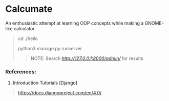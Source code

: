 # Calcumate
An enthusiastic attempt at learning OOP concepts while making a GNOME-like calculator


> cd ./hello
> 
> python3 manage.py runserver
> > NOTE: Search *http://127.0.0.1:8000/admin/* for results


### References:
1. Introduction Tutorials [Django]

> https://docs.djangoproject.com/en/4.0/

